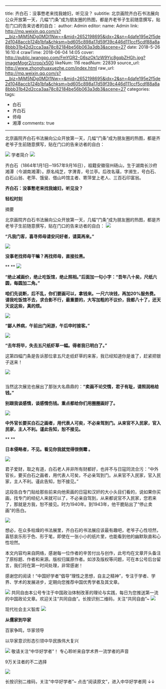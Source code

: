 
---
title: 齐白石：没事憋老来找我媳妇，听见没？
subtitle: 北京画院齐白石书法展向公众开放第一天，几幅“门条”成为朋友圈的热图，都是齐老爷子生前随意撰写，贴在门口的告来访者的自白：
author: Admin
editor:
  name: Admin
  link: http://mp.weixin.qq.com/s?__biz=MjM5NDg0MDI1Nw==&mid=2652198695&idx=2&sn=4dafe195e2f5de2d1048accb124b1bfa&chksm=bd605c898a17d59f39c446d111ccf5cdf88a8a8bbb31b42d2cca3aa78c82184be56b063a3db3&scene=27
date: 2018-5-26 16:10:4
crawTime: 2018-06-04 14:05
cover: http://public.iwangpo.com/FmYGR2-G6szOk1zW9Yjc8gqbZHGh.jpg?imageMogr2/crop/x500
likeNum: 116
readNum: 22839
source_url: http://www.zhonghuaxuezhe.com/index.html
raw_url: http://mp.weixin.qq.com/s?__biz=MjM5NDg0MDI1Nw==&mid=2652198695&idx=2&sn=4dafe195e2f5de2d1048accb124b1bfa&chksm=bd605c898a17d59f39c446d111ccf5cdf88a8a8bbb31b42d2cca3aa78c82184be56b063a3db3&scene=27
categories: 
tags: 
  - 白石
  - 齐白石
  - 师母
  - 湘潭
comments: true
---
北京画院齐白石书法展向公众开放第一天，几幅“门条”成为朋友圈的热图，都是齐老爷子生前随意撰写，贴在门口的告来访者的自白：
<!--more-->
![](http://public.iwangpo.com/FudmCe9IALS25d-8xnUvqzWSXTOV.jpg?imageView2/2/w/600)
学者简介
![](http://public.iwangpo.com/FrM3IfHDaYb-YHgThgBaXlA6wNjj.jpg?imageView2/2/w/600)

齐白石（1864年1月1日─1957年9月16日），祖籍安徽宿州砀山，生于湖南长沙府湘潭（今湖南湘潭）。原名纯芝，字渭青，号兰亭。后改名璜，字濒生，号白石、白石山翁、老萍、饿叟、借山吟馆主者、寄萍堂上老人、三百石印富翁。

**齐白石：没事憋老来找我媳妇，听见没？**

**轻松时刻**

摘要

北京画院齐白石书法展向公众开放第一天，几幅“门条”成为朋友圈的热图，都是齐老爷子生前随意撰写，贴在门口的告来访者的自白：
![](http://public.iwangpo.com/FmUuei8zEOaP3Oq96Kq3NDv8yX1Y.jpg?imageView2/2/w/600)

**“凡我门客，喜寻师母请安问好者，请莫再来。”**

                       

![](http://public.iwangpo.com/Fk9BjEBOAMe9DS10nP8UZ8TBYBkd.jpg?imageView2/2/w/600)

**没事老找师母干嘛？再找师母，直接拉黑。**

**
**
![](http://public.iwangpo.com/FkKWJfM8Rt0zDXM-zICRIz5YGFz6.jpg?imageView2/2/w/600)

**“绝止减画价，绝止吃饭馆，绝止照相。”后面加一句小字：“吾年八十矣，尺纸六圆，每圆加二角。”**

**咱们先说断，后不乱，你们要画可以，拿钱来。一尺六块钱，再加20%服务费。请我吃饭馆不去，求合影不行，最重要的，大写加粗的不议价，我都八十了，还天天说这些，真的烦。**

![](http://public.iwangpo.com/Fgs8vrQ-ZZHNcmt40EqJOYej-pfP.jpg?imageView2/2/w/600)

**“鄙人养病，午前出门闲游，午后申时接客。”**

![](http://public.iwangpo.com/FmZMF7PFfZsQBSkLJUTC4nW6Kfyd.jpg?imageView2/2/w/600)

**“去年将毕，失去五尺纸虾草一幅。得者我已明白了。”**

这第四幅门条是告诉那位拿五尺走纸虾草的来客，我已经知道你是谁了，赶紧把银子送来！





[![](http://public.iwangpo.com/FhWCIwLZ7x0_lRBJ-0FlNfiw48Jz.jpg?imageView2/2/w/600)](javascript:void(0);)

              
![](data:image/gif;base64,iVBORw0KGgoAAAANSUhEUgAAAAEAAAABCAYAAAAfFcSJAAAADUlEQVQImWNgYGBgAAAABQABh6FO1AAAAABJRU5ErkJggg==)

当然这次展览也展出了那张大名鼎鼎的：**“卖画不论交情，君子有耻，请照润格给钱。”**

**别跟我谈感情，谈感情伤钱。重点都给你们用圈圈画好了。**

![](http://public.iwangpo.com/FqshE-MUdzXRqfe1WD8HyaeK8mZD.jpg?imageView2/2/w/600)

**中外官长要买白石之画者，用代表人可矣，不必亲驾到门。从来官不入民家，官入民家，主人不利。谨此告知，恕不接见。**

**
**

**日本侵略者，不见。看见你我就觉得很倒霉 。**

![](http://public.iwangpo.com/FlZftOp_zQFWwvClFC9NtO3f6i9t.jpg?imageView2/2/w/600)

君子爱财，取之有道，白石老人并非所有财都好，也并不与日寇同流合污：“中外官长，要买白石之画者，用代表人可矣，不必亲驾到门。从来官不入民家，官入民家，主人不利。谨此告知，恕不接见。”

这段告白专门贴给那些前来向他索画的日寇和汉奸的大小头目们看的，说如果你买画，找专门的经纪人来就可以了，不必亲自驾到，从来都说官不入民家，您若来了，那就是方我，恕不接见。时为1940年。到1943年，他干脆贴出了“停止卖画”的告白。

![](http://public.iwangpo.com/FrTO68QSH4yW91rOOiPpdZpnYMXz.jpg?imageView2/2/w/600)

想必，在众多枯燥的书法展里，齐白石的书法展应该最有趣吧，老爷子心性坦然，喜怒哀乐形于色、形于笔，即使在一张小小的纸片里，也能看到他的幽默耿直和心性坦然。

本文内容均来自网络，感谢每一位作者的辛苦付出与创作，此号均在文章开头备注了原标题、作者和来源。版权归属原作者。如涉及版权等问题，可在本公号后台留言，我们将在第一时间处理，非常感谢！

感谢您的阅读！“中国好学者”倡导“理性之思想，自主之精神”，专注于学者、学界、学术的发展进步，定期向您推荐中国优秀学者及其文章。

![](http://public.iwangpo.com/FvmN9h2NjFFStwk19Q3BdzkxBKy9.jpg?imageView2/2/w/600)
共同自由本公号专注于中国政治体制改革的理论与实践，每日为您推送第一流的中国政论文章。欢迎关注“共同自由”。长按识别二维码，关注“共同自由”~
![](http://public.iwangpo.com/FsotZJ2f81WxoWAZ-aohjVacwyPC.jpg?imageView2/2/w/600)

现代社会主义智库
![](http://public.iwangpo.com/FsotZJ2f81WxoWAZ-aohjVacwyPC.jpg?imageView2/2/w/600)

**从儒家到华家**

百家争鸣，华家领导

以华家意识形态引领中华民族伟大复兴

![](http://public.iwangpo.com/Fr8HAdzQxY-8x-YPqCITfzy4j5xu.jpg?imageView2/2/w/600)
敬请关注“中华好学者”！
专心聆听来自学术界一流学者的声音

9万关注者的不二选择

![](http://public.iwangpo.com/FqIqwwpm9ZIdkMLse7Q7Qal8IGed.jpg?imageView2/2/w/600)

长按识别二维码，关注“中华好学者”~
点击“阅读原文”，进入中华好学者网
↓↓
